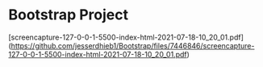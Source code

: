 # Bootstrap Project 
[screencapture-127-0-0-1-5500-index-html-2021-07-18-10_20_01.pdf]
(https://github.com/jesserdhieb1/Bootstrap/files/7446846/screencapture-127-0-0-1-5500-index-html-2021-07-18-10_20_01.pdf)
